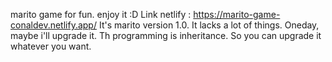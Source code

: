 marito game for fun. enjoy it :D
Link netlify : https://marito-game-conaldev.netlify.app/
It's marito version 1.0. It lacks a lot of things. Oneday, maybe i'll upgrade it. Th
programming is inheritance. So you can upgrade it whatever you want.
